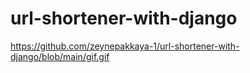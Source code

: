 # url-shortener-with-django

https://github.com/zeynepakkaya-1/url-shortener-with-django/blob/main/gif.gif
